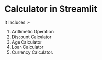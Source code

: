 # Calculator in Streamlit

It Includes :-
1. Arithmetic Operation 
2. Discount Calculator
3. Age Calculator
4. Loan Calculator
5. Currency Calculator.
